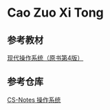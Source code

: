 # Cao Zuo Xi Tong

## 参考教材

[现代操作系统（原书第4版）](https://book.douban.com/subject/27096665/)

## 参考仓库

[CS-Notes 操作系统](https://cyc2018.github.io/CS-Notes/#/notes/%E8%AE%A1%E7%AE%97%E6%9C%BA%E6%93%8D%E4%BD%9C%E7%B3%BB%E7%BB%9F%20-%20%E7%9B%AE%E5%BD%951)

